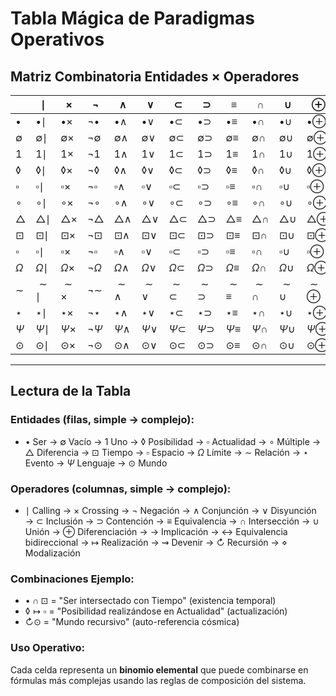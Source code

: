 
# Tabla Mágica de Paradigmas Operativos
## Matriz Combinatoria Entidades × Operadores

|             | $\mid$          | $\times$          | $\neg$          | $\land$          | $\lor$          | $\subset$          | $\supset$          | $\equiv$          | $\cap$          | $\cup$          | $\oplus$          | $\rightarrow$          | $\leftrightarrow$          | $\mapsto$          | $\rightsquigarrow$          | $\circlearrowright$          | $\diamond$          |
| ----------- | --------------- | ----------------- | --------------- | ---------------- | --------------- | ------------------ | ------------------ | ----------------- | --------------- | --------------- | ----------------- | ---------------------- | -------------------------- | ------------------ | --------------------------- | ---------------------------- | ------------------- |
| $\bullet$   | $\bullet\mid$   | $\bullet\times$   | $\neg\bullet$   | $\bullet\land$   | $\bullet\lor$   | $\bullet\subset$   | $\bullet\supset$   | $\bullet\equiv$   | $\bullet\cap$   | $\bullet\cup$   | $\bullet\oplus$   | $\bullet\rightarrow$   | $\bullet\leftrightarrow$   | $\bullet\mapsto$   | $\bullet\rightsquigarrow$   | $\circlearrowright\bullet$   | $\diamond\bullet$   |
| $\emptyset$ | $\emptyset\mid$ | $\emptyset\times$ | $\neg\emptyset$ | $\emptyset\land$ | $\emptyset\lor$ | $\emptyset\subset$ | $\emptyset\supset$ | $\emptyset\equiv$ | $\emptyset\cap$ | $\emptyset\cup$ | $\emptyset\oplus$ | $\emptyset\rightarrow$ | $\emptyset\leftrightarrow$ | $\emptyset\mapsto$ | $\emptyset\rightsquigarrow$ | $\circlearrowright\emptyset$ | $\diamond\emptyset$ |
| $1$         | $1\mid$         | $1\times$         | $\neg 1$        | $1\land$         | $1\lor$         | $1\subset$         | $1\supset$         | $1\equiv$         | $1\cap$         | $1\cup$         | $1\oplus$         | $1\rightarrow$         | $1\leftrightarrow$         | $1\mapsto$         | $1\rightsquigarrow$         | $\circlearrowright 1$        | $\diamond 1$        |
| $\lozenge$  | $\lozenge\mid$  | $\lozenge\times$  | $\neg\lozenge$  | $\lozenge\land$  | $\lozenge\lor$  | $\lozenge\subset$  | $\lozenge\supset$  | $\lozenge\equiv$  | $\lozenge\cap$  | $\lozenge\cup$  | $\lozenge\oplus$  | $\lozenge\rightarrow$  | $\lozenge\leftrightarrow$  | $\lozenge\mapsto$  | $\lozenge\rightsquigarrow$  | $\circlearrowright\lozenge$  | $\diamond\lozenge$  |
| $\square$   | $\square\mid$   | $\square\times$   | $\neg\square$   | $\square\land$   | $\square\lor$   | $\square\subset$   | $\square\supset$   | $\square\equiv$   | $\square\cap$   | $\square\cup$   | $\square\oplus$   | $\square\rightarrow$   | $\square\leftrightarrow$   | $\square\mapsto$   | $\square\rightsquigarrow$   | $\circlearrowright\square$   | $\diamond\square$   |
| $\circ$     | $\circ\mid$     | $\circ\times$     | $\neg\circ$     | $\circ\land$     | $\circ\lor$     | $\circ\subset$     | $\circ\supset$     | $\circ\equiv$     | $\circ\cap$     | $\circ\cup$     | $\circ\oplus$     | $\circ\rightarrow$     | $\circ\leftrightarrow$     | $\circ\mapsto$     | $\circ\rightsquigarrow$     | $\circlearrowright\circ$     | $\diamond\circ$     |
| $\triangle$ | $\triangle\mid$ | $\triangle\times$ | $\neg\triangle$ | $\triangle\land$ | $\triangle\lor$ | $\triangle\subset$ | $\triangle\supset$ | $\triangle\equiv$ | $\triangle\cap$ | $\triangle\cup$ | $\triangle\oplus$ | $\triangle\rightarrow$ | $\triangle\leftrightarrow$ | $\triangle\mapsto$ | $\triangle\rightsquigarrow$ | $\circlearrowright\triangle$ | $\diamond\triangle$ |
| $\boxdot$   | $\boxdot\mid$   | $\boxdot\times$   | $\neg\boxdot$   | $\boxdot\land$   | $\boxdot\lor$   | $\boxdot\subset$   | $\boxdot\supset$   | $\boxdot\equiv$   | $\boxdot\cap$   | $\boxdot\cup$   | $\boxdot\oplus$   | $\boxdot\rightarrow$   | $\boxdot\leftrightarrow$   | $\boxdot\mapsto$   | $\boxdot\rightsquigarrow$   | $\circlearrowright\boxdot$   | $\diamond\boxdot$   |
| $\square$   | $\square\mid$   | $\square\times$   | $\neg\square$   | $\square\land$   | $\square\lor$   | $\square\subset$   | $\square\supset$   | $\square\equiv$   | $\square\cap$   | $\square\cup$   | $\square\oplus$   | $\square\rightarrow$   | $\square\leftrightarrow$   | $\square\mapsto$   | $\square\rightsquigarrow$   | $\circlearrowright\square$   | $\diamond\square$   |
| $\Omega$    | $\Omega\mid$    | $\Omega\times$    | $\neg\Omega$    | $\Omega\land$    | $\Omega\lor$    | $\Omega\subset$    | $\Omega\supset$    | $\Omega\equiv$    | $\Omega\cap$    | $\Omega\cup$    | $\Omega\oplus$    | $\Omega\rightarrow$    | $\Omega\leftrightarrow$    | $\Omega\mapsto$    | $\Omega\rightsquigarrow$    | $\circlearrowright\Omega$    | $\diamond\Omega$    |
| $\sim$      | $\sim\mid$      | $\sim\times$      | $\neg\sim$      | $\sim\land$      | $\sim\lor$      | $\sim\subset$      | $\sim\supset$      | $\sim\equiv$      | $\sim\cap$      | $\sim\cup$      | $\sim\oplus$      | $\sim\rightarrow$      | $\sim\leftrightarrow$      | $\sim\mapsto$      | $\sim\rightsquigarrow$      | $\circlearrowright\sim$      | $\diamond\sim$      |
| $\star$     | $\star\mid$     | $\star\times$     | $\neg\star$     | $\star\land$     | $\star\lor$     | $\star\subset$     | $\star\supset$     | $\star\equiv$     | $\star\cap$     | $\star\cup$     | $\star\oplus$     | $\star\rightarrow$     | $\star\leftrightarrow$     | $\star\mapsto$     | $\star\rightsquigarrow$     | $\circlearrowright\star$     | $\diamond\star$     |
| $\Psi$      | $\Psi\mid$      | $\Psi\times$      | $\neg\Psi$      | $\Psi\land$      | $\Psi\lor$      | $\Psi\subset$      | $\Psi\supset$      | $\Psi\equiv$      | $\Psi\cap$      | $\Psi\cup$      | $\Psi\oplus$      | $\Psi\rightarrow$      | $\Psi\leftrightarrow$      | $\Psi\mapsto$      | $\Psi\rightsquigarrow$      | $\circlearrowright\Psi$      | $\diamond\Psi$      |
| $\odot$     | $\odot\mid$     | $\odot\times$     | $\neg\odot$     | $\odot\land$     | $\odot\lor$     | $\odot\subset$     | $\odot\supset$     | $\odot\equiv$     | $\odot\cap$     | $\odot\cup$     | $\odot\oplus$     | $\odot\rightarrow$     | $\odot\leftrightarrow$     | $\odot\mapsto$     | $\odot\rightsquigarrow$     | $\circlearrowright\odot$     | $\diamond\odot$     |

---

## Lectura de la Tabla

### **Entidades (filas, simple → complejo):**
- $\bullet$ Ser → $\emptyset$ Vacío → $1$ Uno → $\lozenge$ Posibilidad → $\square$ Actualidad → $\circ$ Múltiple → $\triangle$ Diferencia → $\boxdot$ Tiempo → $\square$ Espacio → $\Omega$ Límite → $\sim$ Relación → $\star$ Evento → $\Psi$ Lenguaje → $\odot$ Mundo

### **Operadores (columnas, simple → complejo):**
- $\mid$ Calling → $\times$ Crossing → $\neg$ Negación → $\land$ Conjunción → $\lor$ Disyunción → $\subset$ Inclusión → $\supset$ Contención → $\equiv$ Equivalencia → $\cap$ Intersección → $\cup$ Unión → $\oplus$ Diferenciación → $\rightarrow$ Implicación → $\leftrightarrow$ Equivalencia bidireccional → $\mapsto$ Realización → $\rightsquigarrow$ Devenir → $\circlearrowright$ Recursión → $\diamond$ Modalización

### **Combinaciones Ejemplo:**
- $\bullet\cap\boxdot$ = "Ser intersectado con Tiempo" (existencia temporal)
- $\lozenge\mapsto\square$ = "Posibilidad realizándose en Actualidad" (actualización)
- $\circlearrowright\odot$ = "Mundo recursivo" (auto-referencia cósmica)

### **Uso Operativo:**
Cada celda representa un **binomio elemental** que puede combinarse en fórmulas más complejas usando las reglas de composición del sistema.